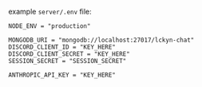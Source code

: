 example `server/.env` file:
```shell
NODE_ENV = "production"

MONGODB_URI = "mongodb://localhost:27017/lckyn-chat"
DISCORD_CLIENT_ID = "KEY_HERE"
DISCORD_CLIENT_SECRET = "KEY_HERE"
SESSION_SECRET = "SESSION_SECRET"

ANTHROPIC_API_KEY = "KEY_HERE"
```
